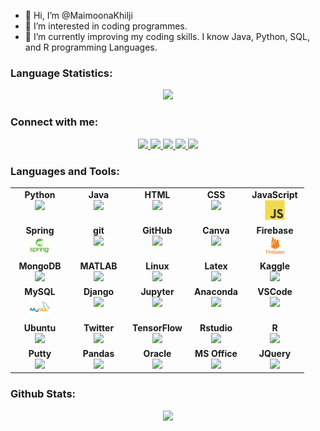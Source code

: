 - 👋 Hi, I’m @MaimoonaKhilji
- 👀 I’m interested in coding programmes.
- 🌱 I’m currently improving my coding skills. I know Java, Python, SQL, and R programming Languages.

<!---
MaimoonaKhilji/MaimoonaKhilji is a ✨ special ✨ repository because its `README.md` (this file) appears on your GitHub profile.
You can click the Preview link to take a look at your changes.
--->
<!-- <img src="https://github-readme-stats.vercel.app/api/top-langs?username=MaimoonaKhilji&theme=dark"/> -->
### Language Statistics:
<div align="center">
<img src="https://github-readme-stats.vercel.app/api/top-langs?username=MaimoonaKhilji&layout=compact&theme=dark"/>
</div>

### Connect with me:
<div align="center">
<a href="https://www.linkedin.com/in/maimoona-khilji/">
    <img height="50" src="https://cdn2.iconfinder.com/data/icons/social-icon-3/512/social_style_3_in-306.png"/>
</a>
<a href="maimoon.khilji@gmail.com">
    <img height="50" src="https://user-images.githubusercontent.com/64362437/187196042-9412563a-ff01-4622-97ea-3463f77490de.png"/>
</a>
<a href="https://www.quora.com/profile/Maimoona-Khilji">
    <img height="50" src="https://user-images.githubusercontent.com/64362437/187198130-cf790c34-935d-4ad8-a25b-c8b5777681be.png"/>
</a>

<a href="https://twitter.com/MaimoonaKhilji">
    <img height="50" src="https://user-images.githubusercontent.com/64362437/187197865-87e0d289-518a-4412-a77e-50fb9d10519a.png"/>
</a>


<a href="https://www.fiverr.com/maimoonakhilji">
    <img height="50" src="https://user-images.githubusercontent.com/64362437/187228968-5408ab2d-227d-4f24-b1c2-b80be66fedb7.png"/>
</a>
    </div>


### Languages and Tools:

<table width="320px" align="center">
    <tbody>
        <tr valign="top">
            <td width="80px" align="center">
            <span><strong>Python</strong></span><br>
            <img height="32px" src="https://cdn.jsdelivr.net/gh/devicons/devicon/icons/python/python-original.svg">
            </td>
            <td width="80px" align="center">
            <span><strong>Java</strong></span><br>
            <img height="32" src="https://cdn.jsdelivr.net/gh/devicons/devicon/icons/java/java-original.svg">
            </td>
            <td width="80px" align="center">
            <span><strong>HTML</strong></span><br>
            <img height="32" src="https://cdn.jsdelivr.net/gh/devicons/devicon/icons/html5/html5-original.svg">
            </td>
            <td width="80px" align="center">
            <span><strong>CSS</strong></span><br>
            <img height="32px" src="https://cdn.jsdelivr.net/gh/devicons/devicon/icons/css3/css3-original.svg">
            </td>
            <td width="80px" align="center">
            <span><strong>JavaScript</strong></span><br>
            <img height="32px" src="https://github.com/devicons/devicon/blob/master/icons/javascript/javascript-original.svg">
            </td>
        </tr>
        <tr valign="top">
            <td width="80px" align="center">
            <span><strong>Spring</strong></span><br>
            <img height="32px" src="https://github.com/devicons/devicon/blob/master/icons/spring/spring-original-wordmark.svg">
            </td>
            <td width="80px" align="center">
            <span><strong>git</strong></span><br>
            <img height="32px" src="https://cdn.jsdelivr.net/gh/devicons/devicon/icons/git/git-plain.svg">
            </td>
            <td width="80px" align="center">
            <span><strong>GitHub</strong></span><br>
            <img height="32px" src="https://cdn.jsdelivr.net/gh/devicons/devicon/icons/github/github-original.svg">
            <td width="80px" align="center">
            <span><strong>Canva</strong></span><br>
            <img height="32px" src="https://cdn.jsdelivr.net/gh/devicons/devicon/icons/canva/canva-original.svg">
            </td>
            <td width="80px" align="center">
            <span><strong>Firebase</strong></span><br>
            <img height="32px" src="https://github.com/devicons/devicon/blob/master/icons/firebase/firebase-plain-wordmark.svg">
            </td>
        </tr>
        <tr valign="top">
            <td width="80px" align="center">
            <span><strong>MongoDB</strong></span><br>
            <img height="32px" src="https://cdn.jsdelivr.net/gh/devicons/devicon/icons/mongodb/mongodb-original-wordmark.svg">
            </td>
            <td width="80px" align="center">
            <span><strong>MATLAB</strong></span><br>
            <img height="32px" src="https://cdn.jsdelivr.net/gh/devicons/devicon/icons/matlab/matlab-original.svg">
            </td>
            <td width="80px" align="center">
            <span><strong>Linux</strong></span><br>
            <img height="32px" src="https://cdn.jsdelivr.net/gh/devicons/devicon/icons/linux/linux-original.svg">
            <td width="80px" align="center">
            <span><strong>Latex</strong></span><br>
            <img height="32px" src="https://cdn.jsdelivr.net/gh/devicons/devicon/icons/latex/latex-original.svg">
            </td>
            <td width="80px" align="center">
            <span><strong>Kaggle</strong></span><br>
            <img height="32px" src="https://cdn.jsdelivr.net/gh/devicons/devicon/icons/kaggle/kaggle-original-wordmark.svg">
            </td>
        </tr>
        <tr valign="top">
            <td width="80px" align="center">
            <span><strong>MySQL</strong></span><br>
            <img height="32px" src="https://github.com/devicons/devicon/blob/master/icons/mysql/mysql-original-wordmark.svg">
            </td>
            <td width="80px" align="center">
            <span><strong>Django</strong></span><br>
            <img height="32px" src="https://cdn.jsdelivr.net/gh/devicons/devicon/icons/django/django-plain.svg">
            </td>
            <td width="80px" align="center">
            <span><strong>Jupyter</strong></span><br>
            <img height="32px" src="https://cdn.jsdelivr.net/gh/devicons/devicon/icons/jupyter/jupyter-original-wordmark.svg">
            <td width="80px" align="center">
            <span><strong>Anaconda</strong></span><br>
            <img height="32px" src="https://cdn.jsdelivr.net/gh/devicons/devicon/icons/anaconda/anaconda-original.svg">
            </td>
            <td width="80px" align="center">
            <span><strong>VSCode</strong></span><br>
            <img height="32px" src="https://cdn.jsdelivr.net/gh/devicons/devicon/icons/vscode/vscode-original-wordmark.svg">
            </td>
        </tr>
         <tr valign="top">
            <td width="80px" align="center">
            <span><strong>Ubuntu</strong></span><br>
            <img height="32px" src="https://cdn.jsdelivr.net/gh/devicons/devicon/icons/ubuntu/ubuntu-plain-wordmark.svg">
            </td>
            <td width="80px" align="center">
            <span><strong>Twitter</strong></span><br>
            <img height="32px" src="https://cdn.jsdelivr.net/gh/devicons/devicon/icons/twitter/twitter-original.svg">
            </td>
            <td width="80px" align="center">
            <span><strong>TensorFlow</strong></span><br>
            <img height="32px" src="https://cdn.jsdelivr.net/gh/devicons/devicon/icons/tensorflow/tensorflow-original.svg">
            <td width="80px" align="center">
            <span><strong>Rstudio</strong></span><br>
            <img height="32px" src="https://cdn.jsdelivr.net/gh/devicons/devicon/icons/rstudio/rstudio-original.svg">
            </td>
            <td width="80px" align="center">
            <span><strong>R</strong></span><br>
            <img height="32px" src="https://cdn.jsdelivr.net/gh/devicons/devicon/icons/r/r-original.svg">
            </td>
        </tr>
        <tr valign="top">
            <td width="80px" align="center">
            <span><strong>Putty</strong></span><br>
            <img height="32px" src="https://cdn.jsdelivr.net/gh/devicons/devicon/icons/putty/putty-original.svg">
            </td>
            <td width="80px" align="center">
            <span><strong>Pandas</strong></span><br>
            <img height="32px" src="https://cdn.jsdelivr.net/gh/devicons/devicon/icons/pandas/pandas-original-wordmark.svg">
            </td>
            <td width="80px" align="center">
            <span><strong>Oracle</strong></span><br>
            <img height="32px" src="https://cdn.jsdelivr.net/gh/devicons/devicon/icons/oracle/oracle-original.svg">
            <td width="80px" align="center">
            <span><strong>MS Office</strong></span><br>
            <img height="32px" src="https://user-images.githubusercontent.com/64362437/187420204-0e96ffdb-d87d-405c-b37b-722bb8cca027.png">
            </td>
            <td width="80px" align="center">
            <span><strong>JQuery</strong></span><br>
            <img height="32px" src="https://cdn.jsdelivr.net/gh/devicons/devicon/icons/jquery/jquery-original.svg" />
          </td>
        </tr>
    </tbody>
</table>


### Github Stats:
<div align="center">
<img src="https://github-readme-stats.vercel.app/api?username=MaimoonaKhilji&show_icons=true&theme=dark"/>
</div>

